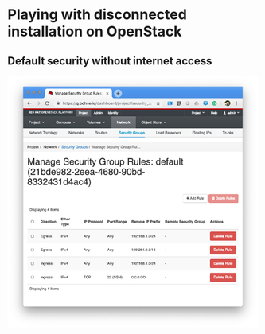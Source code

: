 # Playing with disconnected installation on OpenStack

## Default security without internet access

![Screenshot](default-security-group.png)